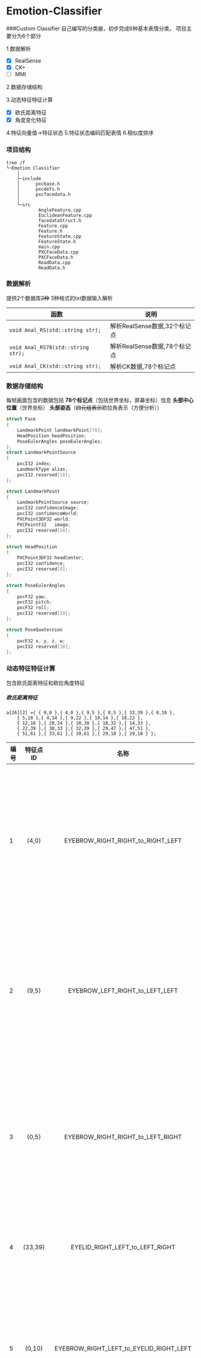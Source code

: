 # Emotion-Classifier
###Custom Classifier
自己编写的分类器，初步完成6种基本表情分类。
项目主要分为6个部分

1.数据解析 

- [x] RealSense
- [x] CK+
- [ ] MMI

2.数据存储结构

3.动态特征特征计算

- [x] 欧氏距离特征
- [x] 角度变化特征

4.特征向量值->特征状态
5.特征状态编码匹配表情
6.相似度排序

### 项目结构
```
tree /f
└─Emotion Classifier
    │
    ├─include
    │      pxcbase.h
    │      pxcdefs.h
    │      pxcfacedata.h
    │
    └─src
            AngleFeature.cpp
            EuclideanFeature.cpp
            facedataStruct.h
            Feature.cpp
            Feature.h
            FeatureState.cpp
            FeatureState.h
            main.cpp
            PXCFaceData.cpp
            PXCFaceData.h
            ReadData.cpp
            ReadData.h
```

### 数据解析 
提供2个数据库~~2种~~ 3种格式的txt数据输入解析

函数|说明
---|---
`void Anal_RS(std::string str);`				    |解析RealSense数据,32个标记点
`void Anal_RS78(std::string str);`				|解析RealSense数据,78个标记点
`void Anal_CK(std::string str);`					|解析CK数据,78个标记点


### 数据存储结构 
每帧画面包含的数据包括
**78个标记点**（包括世界坐标，屏幕坐标）信息
**头部中心位置**（世界坐标）
**头部姿态**（~~四元组表示~~欧拉角表示（方便分析）） 
```c++
struct Face
{
	LandmarkPoint landmarkPoint[78];
	HeadPosition headPosition;
	PoseEulerAngles poseEulerAngles;
};
struct LandmarkPointSource
{
	pxcI32 index;
	LandmarkType alias;
	pxcI32 reserved[10];
};

struct LandmarkPoint
{
	LandmarkPointSource source;
	pxcI32 confidenceImage;
	pxcI32 confidenceWorld;
	PXCPoint3DF32 world;
	PXCPointF32   image;
	pxcI32 reserved[10];
};

struct HeadPosition
{
	PXCPoint3DF32 headCenter;
	pxcI32 confidence;
	pxcI32 reserved[9];
};

struct PoseEulerAngles
{
	pxcF32 yaw;
	pxcF32 pitch;
	pxcF32 roll;
	pxcI32 reserved[10];
};

struct PoseQuaternion
{
	pxcF32 x, y, z, w;
	pxcI32 reserved[10];
};
```

### 动态特征特征计算
包含欧氏距离特征和欧拉角度特征
##### 欧氏距离特征
```
a[26][2] ={ { 0,0 },{ 4,0 },{ 9,5 },{ 0,5 },{ 33,39 },{ 0,10 },
	{ 5,18 },{ 4,14 },{ 9,22 },{ 10,14 },{ 18,22 },
	{ 12,16 },{ 20,24 },{ 10,30 },{ 18,32 },{ 14,33 },
	{ 22,39 },{ 30,33 },{ 32,39 },{ 29,47 },{ 47,51 },
	{ 51,61 },{ 33,61 },{ 39,61 },{ 29,10 },{ 29,18 } };
```
编号|特征点ID|名称|说明
---|:---:|:---:|:---:
1|(4,0)|EYEBROW_RIGHT_RIGHT_to_RIGHT_LEFT|右眼眉毛外边界点 - 右眼眉毛内边界点
2|(9,5)|EYEBROW_LEFT_RIGHT_to_LEFT_LEFT| 左眼眉毛外边界点-左眼眉毛内边界点   
3|(0,5)|EYEBROW_RIGHT_RIGHT_to_LEFT_RIGHT|右眼眉毛内边界点-左眼眉毛内边界点   
4|(33,39)| EYELID_RIGHT_LEFT_to_LEFT_RIGHT|右嘴角点-左嘴角点           
5| (0,10)|EYEBROW_RIGHT_LEFT_to_EYELID_RIGHT_LEFT|右眼眉毛内边界点-右眼内眼角点       
6|(5,18)| EYEBROW_LEFT_RIGHT_to_EYELID_LEFT_RIGHT|左眼眉毛内边界点-左眼内眼角点       
7| (4,14) |EYEBROW_RIGHT_RIGHT_to_EYELID_RIGHT_RIGHT|右眼眉毛外边界点-右眼外眼角点      
8 | (9,22)|EYEBROW_LEFT_LEFT_to_EYELID_LEFT_LEFT|左眼眉毛外边界点-左眼外眼角点      
9|(10,14)|EYELID_RIGHT_LEFT_to_RIGHT_RIGHT|右眼内眼角点-右眼外眼角点           
10| (18,22)|	EYELID_LEFT_RIGHT_to_LEFT_LEFT| 左眼内眼角点-左眼外眼角点         
11|(12,16)|		EYELID_RIGHT_TOP_to_RIGHT_BOTTOM| 右上眼皮中点-右下眼皮中点          
12|(20,24)|		EYELID_LEFT_TOP_to_LEFT_BOTTOM| 左上眼皮中点-左下眼皮中点          
13|(10,30)|		EYELID_RIGHT_LEFT_to_NOSE_RIGHT| 右眼内眼角点-右鼻翼点              
14|(18,32)|		EYELID_LEFT_RIGHT_to_NOSE_LEFT| 左眼内眼角点-左鼻翼点              
15|(14,33)|		EYELID_RIGHT_RIGHT_to_LIP_RIGHT| 右眼外眼角点-右嘴角点              
16|(22,39)|		EYELID_LEFT_LEFT_to_LIP_LEFT| 左眼外眼角点-左嘴角点              
17|(30,33)|		NOSE_RIGHT_to_LIP_RIGHT| 右鼻翼点-右嘴角点                  
18|(32,39)|		NOSE_LEFT_to_LIP_LEFT| 左鼻翼点-左嘴角点                  
19|(29,47)|		NOSE_TIP_to_UPPER_LIP_CENTER| 鼻尖点-上嘴唇中点                  
20|(47,51)|		UPPER_LIP_CENTER_to_LOWER_LIP_CENTER| 上嘴唇中点-下嘴唇中点              
21|(51,61)|		LOWER_LIP_CENTER_to_CHIN| 下嘴唇中点-下巴点                  
22|(33,61)|		LIP_RIGHT_to_CHIN| 右嘴角点-下巴点                    
23|(39,61)|		LIP_LEFT_to_CHIN| 左嘴角点-下巴点                    
24|(29,10)|		NOSE_TIP_to_EYELID_RIGHT_LEFT| 鼻尖点-右眼内眼角点                
25|(29,18)|		NOSE_TIP_to_EYELID_LEFT_RIGHT| 鼻尖点-左眼内眼角点                
